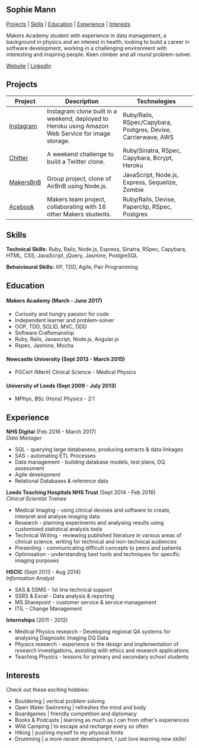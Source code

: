## Sophie Mann

[Projects](#projects) | [Skills](#skills) | [Education](#education) | [Experience](#experience) | [Interests](#interests)

Makers Academy student with experience in data management, a background in physics and an interest in health, looking to build a career in software development, working in a challenging environment with interesting and inspiring people. Keen climber and all round problem-solver.

[Website](https://mann-made-code.herokuapp.com/) | [LinkedIn](https://www.linkedin.com/in/sophie-mann)

## Projects

| Project   | Description | Technologies |
|---        |---         |---           |
| [Instagram](https://github.com/sophieklm/instagram) | Instagram clone built in a weekend, deployed to Heroku using Amazon Web Service for image storage.  | Ruby/Rails, RSpec/Capybara, Postgres, Devise, Carrierwave, AWS |
| [Chitter](https://github.com/sophieklm/chitter) | A weekend challenge to build a Twitter clone.| Ruby/Sinatra, RSpec, Capybara, Bcrypt, Heroku  |
|[MakersBnB](https://github.com/sophieklm/makersbnb)| Group project, clone of AirBnB using Node.js. | JavaScript, Node.js, Express, Sequelize, Zombie |
|[Acebook](https://github.com/sophieklm/acebook)| Makers team project, collaborating with 16 other Makers students. | Ruby/Rails, Devise, Paperclip, RSpec, Postgres |

## Skills

**Technical Skills:** Ruby, Rails, Node.js, Express, Sinatra, RSpec, Capybara, HTML, CSS, JavaScript, jQuery, Jasmine, PostgreSQL

**Behaivioural Skills:** XP, TDD, Agile, Pair Programming

## Education

#### Makers Academy (March - June 2017)

- Curiosity and hungry passion for code
- Independent learner and problem-solver
- OOP, TDD, SOLID, MVC, DDD
- Software Craftsmanship
- Ruby, Rails, Javascript, Node.js, Angular.js
- Rspec, Jasmine, Mocha

#### Newcastle University (Sept 2013 - March 2015)

- PGCert (Merit) Clinical Science - Medical Physics

#### University of Leeds (Sept 2009 - July 2013)

- MPhys, BSc (Hons) Physics - 2:1

## Experience

**NHS Digital** (Feb 2016 - March 2017)    
*Data Manager*  

- SQL - querying large databasess, producing extracts & data linkages
- SAS - automating ETL Processes
- Data management - building database models, test plans, DQ assessment
- Agile development
- Relational Databases & reference data

**Leeds Teaching Hospitals NHS Trust** (Sept 2014 - Feb 2016)   
*Clinical Scientist Trainee*  

- Medical Imaging - using clinical devises and software to create, interpret and analyse imaging data
- Research - planning experiments and analysing results using customised statistical analysis tools
- Technical Writing - reviewing published literature in various areas of clinical science, writing for technical and non-technical audiences
- Presenting - communicating difficult concepts to peers and patients
- Optimisation - understanding best tools and techniques for specific imaging purposes

**HSCIC** (Sept 2013 - Aug 2014)    
*Information Analyst*  

- SAS & SSMS - 1st line technical support
- SSRS & Excel - Data analysis & reporting
- MS Sharepoint - customer service & service management
- ITIL - Change Management

**Internships** (2011 - 2012)

- Medical Physics research - Developing regional QA systems for analysing Diagnositc Imaging DQ Data
- Physics research - experience in the design and implementation of research investigations, assisting with ethics and research applications
- Teaching Physics - lessons for primary and secondary school students

## Interests

Check out these exciting hobbies:
- Bouldering | vertical problem solving
- Open Water Swimming | refreshes the mind and body
- Boardgames | friendly competition and diplomacy
- Books & Podcasts | learning as much as I can from other's experiences
- Wild Camping | to escape and recharge every so often
- Hiking | pushing myself to my physical limits
- Drumming | a more recent development, I just love learning new skills!
